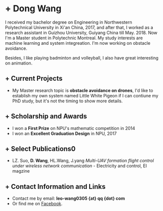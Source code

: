 # + Dong Wang

I received my bachelor degree on Engineering in Northwestern Polytechnical University in Xi'an China, 2017, and after that, I worked as a research assistant in Guizhou University, Guiyang China till May. 2018. Now I'm a Master student in Polytechnic Montreal. My study interests are machine learning and system integreation. I'm now working on obstacle avoidance. 

Besides, I like playing badminton and volleyball, I also have great interesting on animation.

## + Current Projects

- My Master research topic is **obstacle avoidance on drones**, I'd like to establish my own system named Little White Pigeon if I can contiune my PhD study, but it's not the timing to show more details.

## + Scholarship and Awards

- I won a **First Prize** on NPU's mathematic competition in 2014
- I won an **Excellent Graduation Design** in NPU, 2017


## + Select Publications0

- LZ. Suo, **D. Wang**, HL.Wang, J.yang *Multi-UAV formation flight control under wireless network communication* - Electricity and control, EI magzine 

## + Contact Information and Links

- Contact me by email: **leo-wang0305 {at} qq {dot} com**
- Or find me on [Facebook][1].

[1]:www.facebook.com/profile.php?id=100026506446879


